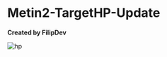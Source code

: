 # Metin2-TargetHP-Update
**Created by FilipDev**

![hp](https://cdn.discordapp.com/attachments/778244949325381632/939826026618454016/hp.gif)